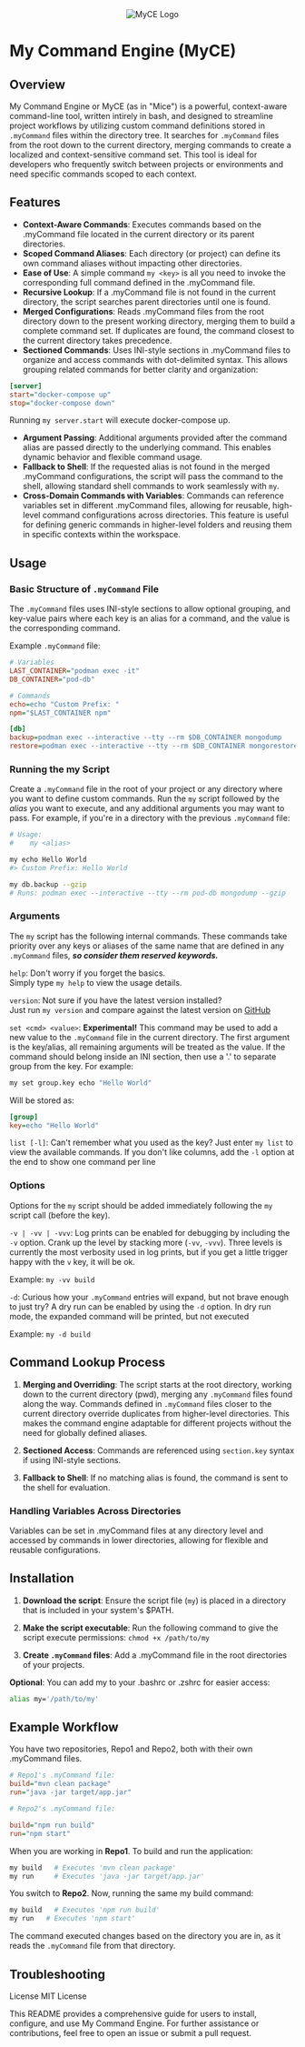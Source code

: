 <!-- markdownlint-configure-file {
    "no-inline-html": {
        "allowed_elements": [ "div" ]
    },
    "no-multiple-blanks": {
        "maximum": 4
    }
}
-->
<div align="center"><img style="max-width: 450px;" src="./logo/Myce - Blue.png" alt="MyCE Logo"></div>

# My Command Engine (MyCE)


## Overview

My Command Engine or MyCE (as in "Mice") is a powerful, context-aware command-line tool, written intirely in bash, and designed to streamline project workflows by utilizing custom command definitions stored in `.myCommand` files within the directory tree.
It searches for `.myCommand` files from the root down to the current directory, merging commands to create a localized and context-sensitive command set.
This tool is ideal for developers who frequently switch between projects or environments and need specific commands scoped to each context.



## Features

- **Context-Aware Commands**: Executes commands based on the .myCommand file located in the current directory or its parent directories.
- **Scoped Command Aliases**: Each directory (or project) can define its own command aliases without impacting other directories.
- **Ease of Use**: A simple command `my <key>` is all you need to invoke the corresponding full command defined in the .myCommand file.
- **Recursive Lookup**: If a .myCommand file is not found in the current directory, the script searches parent directories until one is found.
- **Merged Configurations**: Reads .myCommand files from the root directory down to the present working directory, merging them to build a complete command set. If duplicates are found, the command closest to the current directory takes precedence.
- **Sectioned Commands**: Uses INI-style sections in .myCommand files to organize and access commands with dot-delimited syntax. This allows grouping related commands for better clarity and organization:

```ini
[server]
start="docker-compose up"
stop="docker-compose down"
```

Running `my server.start` will execute docker-compose up.

- **Argument Passing**: Additional arguments provided after the command alias are passed directly to the underlying command. This enables dynamic behavior and flexible command usage.
- **Fallback to Shell**: If the requested alias is not found in the merged .myCommand configurations, the script will pass the command to the shell, allowing standard shell commands to work seamlessly with `my`.
- **Cross-Domain Commands with Variables**: Commands can reference variables set in different .myCommand files, allowing for reusable, high-level command configurations across directories. This feature is useful for defining generic commands in higher-level folders and reusing them in specific contexts within the workspace.



## Usage

### Basic Structure of `.myCommand` File

The `.myCommand` files uses INI-style sections to allow optional grouping, and key-value pairs where each key is an alias for a command, and the value is the corresponding command.

Example `.myCommand` file:

```ini
# Variables
LAST_CONTAINER="podman exec -it"
DB_CONTAINER="pod-db"

# Commands
echo=echo "Custom Prefix: "
npm="$LAST_CONTAINER npm"

[db]
backup=podman exec --interactive --tty --rm $DB_CONTAINER mongodump
restore=podman exec --interactive --tty --rm $DB_CONTAINER mongorestore
```

### Running the my Script

Create a `.myCommand` file in the root of your project or any directory where you want to define custom commands.
Run the `my` script followed by the *alias* you want to execute, and any additional arguments you may want to pass.
For example, if you're in a directory with the previous `.myCommand` file:

```bash
# Usage:
#    my <alias>

my echo Hello World
#> Custom Prefix: Hello World

my db.backup --gzip 
# Runs: podman exec --interactive --tty --rm pod-db mongodump --gzip
```

### Arguments

The `my` script has the following internal commands.
These commands take priority over any keys or aliases of the same name that are defined in any `.myCommand` files, ***so consider them reserved keywords.***

`help`:
Don't worry if you forget the basics.  
Simply type `my help` to view the usage details.

`version`:
Not sure if you have the latest version installed?  
Just run `my version` and compare against the latest version on [GitHub](https://github.com/jerrens/MyCE)

`set <cmd> <value>`:
**Experimental!**
This command may be used to add a new value to the `.myCommand` file in the current directory.
The first argument is the key/alias, all remaining arguments will be treated as the value.
If the command should belong inside an INI section, then use a '.' to separate group from the key.
For example:

```bash
my set group.key echo "Hello World"
```

Will be stored as:

```ini
[group]
key=echo "Hello World"
```

`list [-l]`:
Can't remember what you used as the key?
Just enter `my list` to view the available commands.
If you don't like columns, add the `-l` option at the end to show one command per line


### Options

Options for the `my` script should be added immediately following the `my` script call (before the key).

`-v | -vv | -vvv`:
Log prints can be enabled for debugging by including the `-v` option.
Crank up the level by stacking more (`-vv`, `-vvv`).
Three levels is currently the most verbosity used in log prints, but if you get a little trigger happy with the `v` key, it will be ok.

Example: `my -vv build`

`-d`:
Curious how your `.myCommand` entries will expand, but not brave enough to just try?
A dry run can be enabled by using the `-d` option.
In dry run mode, the expanded command will be printed, but not executed

Example: `my -d build`


## Command Lookup Process

1. **Merging and Overriding**:
    The script starts at the root directory, working down to the current directory (pwd), merging any `.myCommand` files found along the way.
    Commands defined in `.myCommand` files closer to the current directory override duplicates from higher-level directories.
    This makes the command engine adaptable for different projects without the need for globally defined aliases.

2. **Sectioned Access**:
    Commands are referenced using `section.key` syntax if using INI-style sections.

3. **Fallback to Shell**:
    If no matching alias is found, the command is sent to the shell for evaluation.

### Handling Variables Across Directories

Variables can be set in .myCommand files at any directory level and accessed by commands in lower directories, allowing for flexible and reusable configurations.



## Installation

1. **Download the script**:
    Ensure the script file (`my`) is placed in a directory that is included in your system's $PATH.

1. **Make the script executable**:
    Run the following command to give the script execute permissions: `chmod +x /path/to/my`

1. **Create `.myCommand` files**:
    Add a .myCommand file in the root directories of your projects.

**Optional**: You can add my to your .bashrc or .zshrc for easier access:

```bash
alias my='/path/to/my'
```


## Example Workflow

You have two repositories, Repo1 and Repo2, both with their own .myCommand files.

```ini
# Repo1's .myCommand file:
build="mvn clean package"
run="java -jar target/app.jar"
```

```ini
# Repo2's .myCommand file:

build="npm run build"
run="npm start"
```

When you are working in **Repo1**. To build and run the application:

```bash
my build   # Executes 'mvn clean package'
my run     # Executes 'java -jar target/app.jar'
```

You switch to **Repo2**. Now, running the same my build command:

```bash
my build   # Executes 'npm run build'
my run   # Executes 'npm start'
```

The command executed changes based on the directory you are in, as it reads the `.myCommand` file from that directory.



## Troubleshooting


License
MIT License

This README provides a comprehensive guide for users to install, configure, and use My Command Engine. For further assistance or contributions, feel free to open an issue or submit a pull request.
